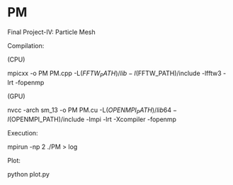 # PM
Final Project-IV: Particle Mesh


Compilation:

(CPU)

mpicxx -o PM PM.cpp -L$(FFTW_PATH)/lib -I$(FFTW_PATH)/include -lfftw3 -lrt -fopenmp

(GPU)

nvcc -arch sm_13 -o PM PM.cu -L$(OPENMPI_PATH)/lib64 -I$(OPENMPI_PATH)/include -lmpi -lrt -Xcompiler -fopenmp

Execution:

mpirun -np 2 ./PM > log

Plot:

python plot.py
